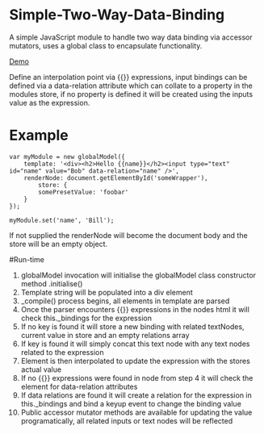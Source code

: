 # Simple-Two-Way-Data-Binding
A simple JavaScript module to handle two way data binding via accessor mutators, uses a global class to encapsulate functionality.

<a href="http://jsfiddle.net/fm5tcwav/">Demo</a>

Define an interpolation point via {{}} expressions, input bindings can be defined via a data-relation attribute which can collate to a property in the modules store, if no property is defined it will be created using the inputs value as the expression.

# Example
	var myModule = new globalModel({
		template: '<div><h2>Hello {{name}}</h2><input type="text" id="name" value="Bob" data-relation="name" />',
		renderNode: document.getElementById('someWrapper'),
        	store: {
			somePresetValue: 'foobar'
		}
	});

	myModule.set('name', 'Bill');
	
If not supplied the renderNode will become the document body and the store will be an empty object.

#Run-time
1. globalModel invocation will initialise the globalModel class constructor method .initialise()
2. Template string will be populated into a div element
3. _compile() process begins, all elements in template are parsed
4. Once the parser encounters {{}} expressions in the nodes html it will check this._bindings for the expression
5. If no key is found it will store a new binding with related textNodes, current value in store and an empty relations array
6. If key is found it will simply concat this text node with any text nodes related to the expression
7. Element is then interpolated to update the expression with the stores actual value
8. If no {{}} expressions were found in node from step 4 it will check the element for data-relation attributes
9. If data relations are found it will create a relation for the expression in this._bindings and bind a keyup event to change the binding value
10. Public accessor mutator methods are available for updating the value programatically, all related inputs or text nodes will be reflected
